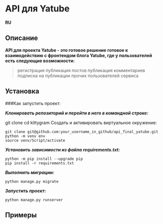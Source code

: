 # API для Yatube
**RU**
## Описание
**API для проекта Yatube - это готовое решение готовое к взаимодействию с фронтендом блога Yatube, где у пользователей есть следующие возможности:**
>регистрация
>публикация постов
>публикация комментариев
>подписка на публикации прочих пользователей сервиса
## Установка

###Как запустить проект:

***Клонировать репозиторий и перейти в него в командной строке:***

git clone 
cd kittygram
Cоздать и активировать виртуальное окружение:
```
git clone git@github.com:your_username_in_github/api_final_yatube.git
python -m venv env
source venv/Script/activate
```
***Установить зависимости из файла requirements.txt:***

```
python -m pip install --upgrade pip
pip install -r requirements.txt
```

***Выполнить миграции:***

```
python manage.py migrate
```

***Запустить проект:***

```
python manage.py runserver
```

## Примеры
